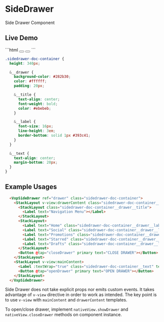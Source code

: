 # SideDrawer

Side Drawer Component


## Live Demo

<DocExampleBox>
```html
  <VxpSideDrawer ref="drawer" class="sidedrawer-doc-container">
    <StackLayout v-view:drawerContent class="sidedrawer-doc-container__drawer">
      <StackLayout class="sidedrawer-doc-container__drawer__title">
        <Label text="Navigation Menu"></Label>
      </StackLayout>
      <StackLayout>
        <Label text="Home" class="sidedrawer-doc-container__drawer__label"></Label>
        <Label text="Social" class="sidedrawer-doc-container__drawer__label"></Label>
        <Label text="Promotions" class="sidedrawer-doc-container__drawer__label"></Label>
        <Label text="Starred" class="sidedrawer-doc-container__drawer__label"></Label>
        <Label text="Drafts" class="sidedrawer-doc-container__drawer__label"></Label>
      </StackLayout>
      <Button @tap="closeDrawer" primary text="CLOSE DRAWER"></Button>
    </StackLayout>
    <StackLayout v-view:mainContent>
      <Label :textWrap="true" class="sidedrawer-doc-container__text" text="Main Content Area" />
      <Button @tap="openDrawer" primary text="OPEN DRAWER"></Button>
    </StackLayout>
  </VxpSideDrawer>
```

```scss
.sidedrawer-doc-container {
  height: 340px;

  &__drawer {
    background-color: #282b30;
    color: #ffffff;
    padding: 20px;

    &__title {
      text-align: center;
      font-weight: bold;
      color: #ebebeb;
    }

    &__label {
      font-size: 16px;
      line-height: 3em;
      border-bottom: solid 1px #393c41;
    }
  }

  &__text {
    text-align: center;
    margin-bottom: 20px;
  }
}
```

<SideDrawerDoc />
</DocExampleBox>

## Example Usages

```html
  <VxpSideDrawer ref="drawer" class="sidedrawer-doc-container">
    <StackLayout v-view:drawerContent class="sidedrawer-doc-container__drawer">
      <StackLayout class="sidedrawer-doc-container__drawer__title">
        <Label text="Navigation Menu"></Label>
      </StackLayout>
      <StackLayout>
        <Label text="Home" class="sidedrawer-doc-container__drawer__label"></Label>
        <Label text="Social" class="sidedrawer-doc-container__drawer__label"></Label>
        <Label text="Promotions" class="sidedrawer-doc-container__drawer__label"></Label>
        <Label text="Starred" class="sidedrawer-doc-container__drawer__label"></Label>
        <Label text="Drafts" class="sidedrawer-doc-container__drawer__label"></Label>
      </StackLayout>
      <Button @tap="closeDrawer" primary text="CLOSE DRAWER"></Button>
    </StackLayout>
    <StackLayout v-view:mainContent>
      <Label :textWrap="true" class="sidedrawer-doc-container__text" text="Main Content Area" />
      <Button @tap="openDrawer" primary text="OPEN DRAWER"></Button>
    </StackLayout>
  </VxpSideDrawer>
```

Side Drawer does not take explicit props nor emits custom events. It takes advantage of `v-view` directive in order to work as intended. The key point is to use `v-view` with `mainContent` and `drawerContent` templates.

To open/close drawer, implement `nativeView.showDrawer` and `nativeView.closeDrawer` methods on component instance.
